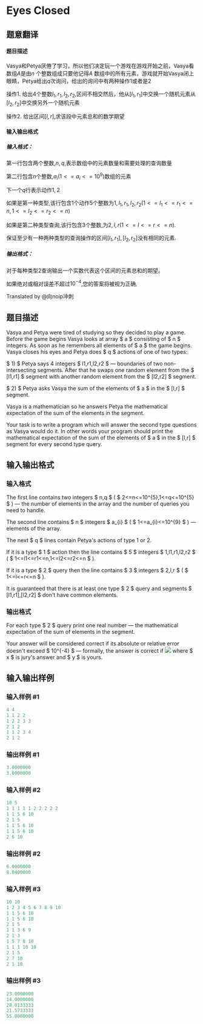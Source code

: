 # Eyes Closed

## 题意翻译

#### 题目描述

Vasya和Petya厌倦了学习，所以他们决定玩一个游戏在游戏开始之前，Vasya看数组$A$是由$n$ 个整数组成只要他记得$A$ 数组中的所有元素，游戏就开始Vasya闭上眼睛，Petya给出$q$次询问，给出的询问中有两种操作$1$或者是$2$

操作1. 给出4个整数$l_1,r_1,l_2,r_2$,区间不相交然后，他从$[l_1,r_1]$中交换一个随机元素从$[l_2,r_2]$中交换另外一个随机元素

操作2. 给出区间$[l,r]$,求该段中元素总和的数学期望

#### 输入输出格式

##### 输入格式：

第一行包含两个整数,$n,q$,表示数组中的元素数量和需要处理的查询数量

第二行包含$n$个整数,$a_i(1<=a_i<=10^9)$数组的元素

下一个$q$行表示动作$1,2$

如果是第一种类型,该行包含$1$个动作$5$个整数为$1,l_1,r_1,l_2,r_2(1<=l_1<=r_1<=n,1<=l_2<=r_2<=n)$

如果是第二种类型查询,该行包含$3$个整数,为$2,l,r(1 < = l < = r < = n)$.

保证至少有一种两种类型的查询操作的区间$[l_1,r_1],[l_2,r_2]$没有相同的元素.

##### 输出格式：

对于每种类型$2$查询输出一个实数代表这个区间的元素总和的期望。

如果绝对或相对误差不超过$10^{-4}$,您的答案将被视为正确.

Translated by @向noip冲刺 

## 题目描述

Vasya and Petya were tired of studying so they decided to play a game. Before the game begins Vasya looks at array $ a $ consisting of $ n $ integers. As soon as he remembers all elements of $ a $ the game begins. Vasya closes his eyes and Petya does $ q $ actions of one of two types:

$ 1) $ Petya says 4 integers $ l1,r1,l2,r2 $ — boundaries of two non-intersecting segments. After that he swaps one random element from the $ [l1,r1] $ segment with another random element from the $ [l2,r2] $ segment.

$ 2) $ Petya asks Vasya the sum of the elements of $ a $ in the $ [l,r] $ segment.

Vasya is a mathematician so he answers Petya the mathematical expectation of the sum of the elements in the segment.

Your task is to write a program which will answer the second type questions as Vasya would do it. In other words your program should print the mathematical expectation of the sum of the elements of $ a $ in the $ [l,r] $ segment for every second type query.

## 输入输出格式

### 输入格式

The first line contains two integers $ n,q $ ( $ 2<=n<=10^{5},1<=q<=10^{5} $ ) — the number of elements in the array and the number of queries you need to handle.

The second line contains $ n $ integers $ a_{i} $ ( $ 1<=a_{i}<=10^{9} $ ) — elements of the array.

The next $ q $ lines contain Petya's actions of type 1 or 2.

If it is a type $ 1 $ action then the line contains $ 5 $ integers $ 1,l1,r1,l2,r2 $ ( $ 1<=l1<=r1<=n,1<=l2<=r2<=n $ ).

If it is a type $ 2 $ query then the line contains $ 3 $ integers $ 2,l,r $ ( $ 1<=l<=r<=n $ ).

It is guaranteed that there is at least one type $ 2 $ query and segments $ [l1,r1],[l2,r2] $ don't have common elements.

### 输出格式

For each type $ 2 $ query print one real number — the mathematical expectation of the sum of elements in the segment.

Your answer will be considered correct if its absolute or relative error doesn't exceed $ 10^{-4} $ — formally, the answer is correct if ![](https://cdn.luogu.com.cn/upload/vjudge_pic/CF895E/1e3a6016727b2f57aeaab3dcbe84256bba31c89a.png) where $ x $ is jury's answer and $ y $ is yours.

## 输入输出样例

### 输入样例 #1

```cpp
4 4
1 1 2 2
1 2 2 3 3
2 1 2
1 1 2 3 4
2 1 2

```
### 输出样例 #1

```cpp
3.0000000
3.0000000

```
### 输入样例 #2

```cpp
10 5
1 1 1 1 1 2 2 2 2 2
1 1 5 6 10
2 1 5
1 1 5 6 10
1 1 5 6 10
2 6 10

```
### 输出样例 #2

```cpp
6.0000000
8.0400000

```
### 输入样例 #3

```cpp
10 10
1 2 3 4 5 6 7 8 9 10
1 1 5 6 10
1 1 5 6 10
2 1 5
1 1 3 6 9
2 1 3
1 5 7 8 10
1 1 1 10 10
2 1 5
2 7 10
2 1 10

```
### 输出样例 #3

```cpp
23.0000000
14.0000000
28.0133333
21.5733333
55.0000000

```
